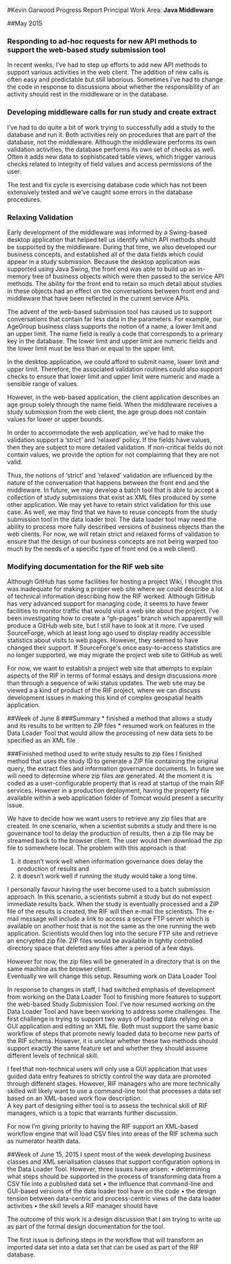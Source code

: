 #Kevin Garwood Progress Report 
Principal Work Area: **Java Middleware** 

##May 2015
### Responding to ad-hoc requests for new API methods to support the web-based study submission tool
In recent weeks, I’ve had to step up efforts to add new API methods to support various activities in the web client.  The addition of new calls is often easy and predictable but still laborious.  Sometimes I’ve had to change the code in response to discussions about whether the responsibility of an activity should rest in the middleware or in the database.

### Developing middleware calls for run study and create extract
I’ve had to do quite a bit of work trying to successfully add a study to the database and run it.  Both activities rely on procedures that are part of the database, not the middleware.  Although the middleware performs its own validation activities, the database performs its own set of checks as well.  Often it adds new data to sophisticated table views, which trigger various checks related to integrity of field values and access permissions of the user.

The test and fix cycle is exercising database code which has not been extensively tested and we’ve caught some errors in the database procedures.   

### Relaxing Validation
Early development of the middleware was informed by a Swing-based desktop application that helped tell us identify which API methods should be supported by the middleware.  During that time, we also developed our business concepts, and established all of the data fields which could appear in a study submission.  Because the desktop application was supported using Java Swing, the front end was able to build up an in-memory tree of business objects which were then passed to the service API methods.  The ability for the front end to retain so much detail about studies in these objects had an effect on the conversations between front end and middleware that have been reflected in the current service APIs.

The advent of the web-based submission tool has caused us to support conversations that contain far less data in the parameters.  For example, our AgeGroup business class supports the notion of a name, a lower limit and an upper limit.  The name field is really a code that corresponds to a primary key in the database.  The lower limit and upper limit are numeric fields and the lower limit must be less than or equal to the upper limit.  

In the desktop application, we could afford to submit name, lower limit and upper limit.  Therefore, the associated validation routines could also support checks to ensure that lower limit and upper limit were numeric and made a sensible range of values.

However, in the web-based application, the client application describes an age group solely through the name field.  When the middleware receives a study submission from the web client, the age group does not contain values for lower or upper bounds. 

In order to accommodate the web application, we’ve had to make the validation support a ‘strict’ and ‘relaxed’ policy.  If the fields have values, then they are subject to more detailed validation.  If non-critical fields do not contain values, we provide the option for not complaining that they are not valid.

Thus, the notions of ‘strict’ and ‘relaxed’ validation are influenced by the nature of the conversation that happens between the front end and the middleware.  In future, we may develop a batch tool that is able to accept a collection of study submissions that exist as XML files produced by some other application.  We may yet have to retain strict validation for this use case.  As well, we may find that we have to reuse concepts from the study submission tool in the data loader tool.  The data loader tool may need the ability to process more fully described versions of business objects than the web clients.  For now, we will retain strict and relaxed forms of validation to ensure that the design of our business concepts are not being warped too much by the needs of a specific type of front end (ie a web client).  

### Modifying documentation for the RIF web site
Although GitHub has some facilities for hosting a project Wiki, I thought this was inadequate for making a proper web site where we could describe a lot of technical information describing how the RIF worked.  Although GitHub has very advanced support for managing code, it seems to have fewer facilities to monitor traffic that would visit a web site about the project.  I’ve been investigating how to create a “gh-pages” branch which apparently will produce a GitHub web site, but I still have to look at it more.  I’ve used SourceForge, which at least long ago used to display readily accessible statistics about visits to web pages. However, they seemed to have changed their support.  If SourceForge's once easy-to-access statistics are no longer supported, we may migrate the project web site to GitHub as well.

For now, we want to establish a project web site that attempts to explain aspects of the RIF in terms of formal essays and design discussions more than through a sequence of wiki status updates.  The web site may be viewed a a kind of product of the RIF project, where we can discuss development issues in making this kind of complex geospatial health application.

##Week of June 8
###Summary
	* finished a method that allows a study and its results to be written to ZIP files
	* resumed work on features in the Data Loader Tool that would allow the processing of new data sets to be specified as 
	an XML file

###Finished method used to write study results to zip files
I finished method that uses the study ID to generate a ZIP file containing the original query, the extract files and 
information governance documents.  In future we will need to determine where zip files are generated.  At the moment it 
is coded as a user-configurable property that is read at startup of the main RIF services.  However in a production 
deployment, having the property file available within a web application folder of Tomcat would present a security issue. 

We have to decide how we want users to retrieve any zip files that are created.  In one scenario, when a scientist submits 
a study and there is no governance tool to delay the production of results, then a zip file may be streamed back to the 
browser client.  The user would then download the zip file to somewhere local.  The problem with this approach is that 
   1. it doesn’t work well when information governance does delay the production of results and 
   2. it doesn’t work well if running the study would take a long time.  
   
I personally favour having the user become used to a batch submission approach.  In this scenario, a scientists submit a 
study but do not expect immediate results back.  When the study is eventually processed and a ZIP file of the results is 
created, the RIF will then e-mail the scientists.  The e-mail message will include a link to access a secure FTP server 
which is available on another host that is not the same as the one running the web application.  Scientists would then 
log into the secure FTP site and retrieve an encrypted zip file.  ZIP files would be available in tightly controlled 
directory space that deleted any files after a period of a few days.

However for now, the zip files will be generated in a directory that is on the same machine as the browser client.  
Eventually we will change this setup.
Resuming work on Data Loader Tool

In response to changes in staff, I had switched emphasis of development from working on the Data Loader Tool to 
finishing more features to support the web-based Study Submission Tool.  I’ve now resumed working on the Data Loader 
Tool and have been working to address some challenges.  The first challenge is trying to support two ways of loading 
data: relying on a GUI application and editing an XML file.  Both must support the same basic workflow of steps that 
promote newly loaded data to become new parts of the RIF schema.  However, it is unclear whether these two methods 
should support exactly the same feature set and whether they should assume different levels of technical skill.

I feel that non-technical users will only use a GUI application that uses guided data entry features to strictly 
control the way data are promoted through different stages.  However, RIF managers who are more technically skilled 
will likely want to use a command-line tool that processes a data set based on an XML-based work flow description.  
A key part of designing either tool is to assess the technical skill of RIF managers, which is a topic that warrants 
further discussion.

For now I’m giving priority to having the RIF support an XML-based workflow engine that will load CSV files into 
areas of the RIF schema such as numerator health data.

##Week of June 15, 2015
I spent most of the week developing business classes and XML serialisation classes that support configuration options 
in the Data Loader Tool.  However, three issues have arisen:
•	determining what steps should be supported in the process of transforming data from a CSV file into a published data set
•	the influence  that command-line and GUI-based versions of the data loader tool have on the code
•	the design tension between data-centric and process-centric views of the data loader activities
•	the skill levels a RIF manager should have

The outcome of this work is a design discussion that I am trying to write up as part of the formal design documentation 
for the tool.

The first issue is defining steps in the workflow that will transform an imported data set into a data set that can 
be used as part of the RIF database.  
